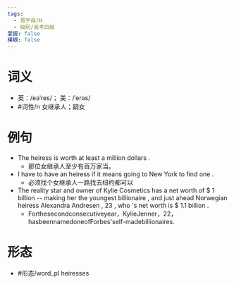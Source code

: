 ```yaml
---
tags:
  - 首字母/H
  - 级别/高考四级
掌握: false
模糊: false
---
```

# 词义
- 英：/eəˈres/； 美：/ˈerəs/
- #词性/n  女继承人；嗣女
# 例句
- The heiress is worth at least a million dollars .
	- 那位女继承人至少有百万家当。
- I have to have an heiress if it means going to New York to find one .
	- 必须找个女继承人一路找去纽约都可以
- The reality star and owner of Kylie Cosmetics has a net worth of $ 1 billion -- making her the youngest billionaire , and just ahead Norwegian heiress Alexandra Andresen , 23 , who 's net worth is $ 1.1 billion .
	- Forthesecondconsecutiveyear，KylieJenner，22，hasbeennamedoneofForbes'self-madebillionaires.
# 形态
- #形态/word_pl heiresses
